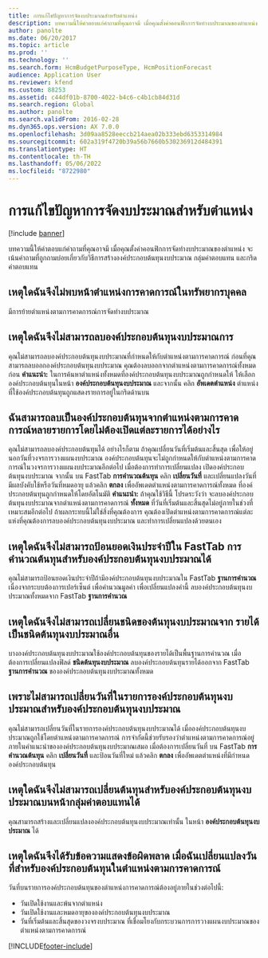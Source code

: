 ```yaml
---
title: การแก้ไขปัญหาการจัดงบประมาณสำหรับตำแหน่ง
description: บทความนี้ให้คำตอบแก่คำถามที่คุณอาจมี เมื่อคุณตั้งค่าคอนฟิกการจัดทำงบประมาณของตำแหน่ง  จะเน้นคำถามที่ถูกถามบ่อยเกี่ยวกับวิธีการสร้างองค์ประกอบต้นทุนงบประมาณ กลุ่มค่าตอบแทน และกริดค่าตอบแทน
author: panolte
ms.date: 06/20/2017
ms.topic: article
ms.prod: ''
ms.technology: ''
ms.search.form: HcmBudgetPurposeType, HcmPositionForecast
audience: Application User
ms.reviewer: kfend
ms.custom: 88253
ms.assetid: c44df01b-8700-4022-b4c6-c4b1cb84d31d
ms.search.region: Global
ms.author: panolte
ms.search.validFrom: 2016-02-28
ms.dyn365.ops.version: AX 7.0.0
ms.openlocfilehash: 3d09aa8528eeccb214aea02b333ebd6353314984
ms.sourcegitcommit: 602a319f4720b39a56b7660b530236912d484391
ms.translationtype: HT
ms.contentlocale: th-TH
ms.lasthandoff: 05/06/2022
ms.locfileid: "8722980"
---
```

# <a name="position-budgeting-troubleshooting"></a>การแก้ไขปัญหาการจัดงบประมาณสำหรับตำแหน่ง

[!include [banner](../includes/banner.md)]

บทความนี้ให้คำตอบแก่คำถามที่คุณอาจมี เมื่อคุณตั้งค่าคอนฟิกการจัดทำงบประมาณของตำแหน่ง  จะเน้นคำถามที่ถูกถามบ่อยเกี่ยวกับวิธีการสร้างองค์ประกอบต้นทุนงบประมาณ กลุ่มค่าตอบแทน และกริดค่าตอบแทน 

## <a name="why-cant-i-find-the-forecast-position-page-in-human-resources"></a>เหตุใดฉันจึงไม่พบหน้าตำแหน่งการคาดการณ์ในทรัพยากรบุคคล

มีการย้ายตำแหน่งตามการคาดการณ์การจัดทำงบประมาณ

## <a name="why-cant-i-delete-a-budget-cost-element"></a>เหตุใดฉันจึงไม่สามารถลบองค์ประกอบต้นทุนงบประมาณการ
คุณไม่สามารถลบองค์ประกอบต้นทุนงบประมาณที่กำหนดให้กับตำแหน่งตามการคาดการณ์  ก่อนที่คุณสามารถลบออกองค์ประกอบต้นทุนงบประมาณ คุณต้องลบออกจากตำแหน่งตามการคาดการณ์ทั้งหมดก่อน **คำแนะนำ:** ในการค้นหาตำแหน่งทั้งหมดที่องค์ประกอบต้นทุนงบประมาณถูกกำหนดให้ ให้เลือกองค์ประกอบต้นทุนในหน้า **องค์ประกอบต้นทุนงบประมาณ** และจากนั้น คลิก **อัพเดตตำแหน่ง** ตำแหน่งที่ใช้องค์ประกอบต้นทุนถูกแสดงรายการอยู่ในกริดด้านบน

## <a name="how-can-i-remove-a-cost-element-from-multiple-forecast-positions-without-opening-each-one"></a>ฉันสามารถลบเป็นองค์ประกอบต้นทุนจากตำแหน่งตามการคาดการณ์หลายรายการโดยไม่ต้องเปิดแต่ละรายการได้อย่างไร
คุณไม่สามารถลบองค์ประกอบต้นทุนได้  อย่างไรก็ตาม ถ้าคุณเปลี่ยนวันที่เริ่มต้นและสิ้นสุด เพื่อให้อยู่นอกวันที่วงจรการวางแผนงบประมาณ องค์ประกอบต้นทุนจะไม่ถูกกำหนดให้กับตำแหน่งตามการคาดการณ์ในวงจรการวางแผนงบประมาณอีกต่อไป  เมื่อต้องการทำการเปลี่ยนแปลง เปิดองค์ประกอบต้นทุนงบประมาณ จากนั้น บน FastTab **การคำนวณต้นทุน** คลิก **เปลี่ยนวันที่** และเปลี่ยนแปลงวันที่มีผลบังคับใช้หรือวันที่หมดอายุ แล้วคลิก **ตกลง** เพื่ออัพเดตตำแหน่งตามการคาดการณ์ทั้งหมด ที่องค์ประกอบต้นทุนถูกกำหนดให้โดยอัตโนมัติ **คำแนะนำ:** ถ้าคุณใช้วิธีนี้ โปรดระวังว่า จะลบองค์ประกอบต้นทุนงบประมาณจากตำแหน่งตามการคาดการณ์ **ทั้งหมด** ที่วันที่เริ่มต้นและสิ้นสุดไม่อยู่ภายในช่วงที่เหมาะสมอีกต่อไป  ถ้าผลกระทบนี้ไม่ใช่สิ่งที่คุณต้องการ คุณต้องเปิดตำแหน่งตามการคาดการณ์แต่ละแห่งที่คุณต้องการลบองค์ประกอบต้นทุนงบประมาณ และทำการเปลี่ยนแปลงด้วยตนเอง

## <a name="why-cant-i-enter-an-annual-amount-on-the-cost-calculation-fasttab-for-the-budget-cost-element"></a>เหตุใดฉันจึงไม่สามารถป้อนยอดเงินประจำปีใน FastTab การคำนวณต้นทุนสำหรับองค์ประกอบต้นทุนงบประมาณได้
คุณไม่สามารถป้อนยอดเงินประจำปีถ้ามีองค์ประกอบต้นทุนงบประมาณใน FastTab **ฐานการคำนวณ** เนื่องจากระบบต้องการเปอร์เซ็นต์ เพื่อคำนวณมูลค่า เพื่อเปลี่ยนแปลงค่านี้ ลบองค์ประกอบต้นทุนงบประมาณทั้งหมดจาก FastTab **ฐานการคำนวณ**

## <a name="why-cant-i-change-the-budget-cost-type-from-earning-to-another-budget-cost-type"></a>เหตุใดฉันจึงไม่สามารถเปลี่ยนชนิดของต้นทุนงบประมาณจาก รายได้ เป็นชนิดต้นทุนงบประมาณอื่น
บางองค์ประกอบต้นทุนงบประมาณใช้องค์ประกอบต้นทุนของรายได้เป็นพื้นฐานการคำนวณ  เมื่อต้องการเปลี่ยนแปลงฟิลด์ **ชนิดต้นทุนงบประมาณ** ลบองค์ประกอบต้นทุนรายได้ออกจาก FastTab **ฐานการคำนวณ** ขององค์ประกอบต้นทุนงบประมาณทั้งหมด

## <a name="why-cant-i-change-the-date-on-budget-cost-element-lines-for-a-budget-cost-element"></a>เพราะไม่สามารถเปลี่ยนวันที่ในรายการองค์ประกอบต้นทุนงบประมาณสำหรับองค์ประกอบต้นทุนงบประมาณ
คุณไม่สามารถเปลี่ยนวันที่ในรายการองค์ประกอบต้นทุนงบประมาณได้ เมื่อองค์ประกอบต้นทุนงบประมาณถูกใช้โดยตำแหน่งตามการคาดการณ์  การจำกัดนี้ช่วยรับรองว่าตำแหน่งตามการคาดการณ์อยู่ภายในคำแนะนำขององค์ประกอบต้นทุนงบประมาณเสมอ  เมื่อต้องการเปลี่ยนวันที่ บน FastTab **การคำนวณต้นทุน** คลิก **เปลี่ยนวันที่** และป้อนวันที่ใหม่ แล้วคลิก **ตกลง** เพื่ออัพเดตตำแหน่งที่มีกำหนดองค์ประกอบต้นทุน

## <a name="why-cant-i-change-the-costs-for-a-budget-cost-element-on-the-compensation-group-page"></a>เหตุใดฉันจึงไม่สามารถเปลี่ยนต้นทุนสำหรับองค์ประกอบต้นทุนงบประมาณบนหน้ากลุ่มค่าตอบแทนได้
คุณสามารถสร้างและเปลี่ยนแปลงองค์ประกอบต้นทุนงบประมาณเท่านั้น ในหน้า **องค์ประกอบต้นทุนงบประมาณ** ได้

## <a name="why-do-i-receive-an-error-message-when-i-change-the-dates-for-a-cost-element-on-a-forecast-position"></a>เหตุใดฉันจึงได้รับข้อความแสดงข้อผิดพลาด เมื่อฉันเปลี่ยนแปลงวันที่สำหรับองค์ประกอบต้นทุนในตำแหน่งตามการคาดการณ์
วันที่บนรายการองค์ประกอบต้นทุนของตำแหน่งการคาดการณ์ต้องอยู่ภายในช่วงต่อไปนี้:

-   วันเปิดใช้งานและพ้นจากตำแหน่ง
-   วันเปิดใช้งานและหมดอายุขององค์ประกอบต้นทุนงบประมาณ
-   วันที่เริ่มต้นและสิ้นสุดของวงจรงบประมาณ ที่เชื่อมโยงกับกระบวนการการวางแผนงบประมาณของตำแหน่งตามการคาดการณ์






[!INCLUDE[footer-include](../../includes/footer-banner.md)]
